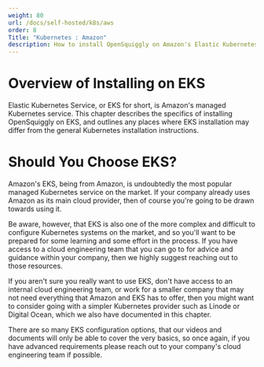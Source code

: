 ```yaml
---
weight: 80
url: /docs/self-hosted/k8s/aws
order: 8
Title: "Kubernetes : Amazon"
description: How to install OpenSquiggly on Amazon's Elastic Kubernetes Service (EKS).
---
```

# Overview of Installing on EKS

Elastic Kubernetes Service, or EKS for short, is Amazon's managed Kubernetes service.
This chapter describes the specifics of installing OpenSquiggly on EKS, and outlines
any places where EKS installation may differ from the general Kubernetes installation
instructions.

# Should You Choose EKS?

Amazon's EKS, being from Amazon, is undoubtedly the most popular managed Kubernetes 
service on the market. If your company already uses Amazon as its main cloud provider,
then of course you're going to be drawn towards using it.

Be aware, however, that EKS is also one of the more complex and difficult to
configure Kubernetes systems on the market, and so you'll want to be prepared for some
learning and some effort in the process. If you have access to a cloud engineering team
that you can go to for advice and guidance within your company, then we highly suggest
reaching out to those resources.

If you aren't sure you really want to use EKS, don't have access to an internal cloud
engineering team, or work for a smaller company that may not need everything that Amazon
and EKS has to offer, then you might want to consider going with a simpler Kubernetes
provider such as Linode or Digital Ocean, which we also have documented in this chapter.

There are so many EKS configuration options, that our videos and documents will only be
able to cover the very basics, so once again, if you have advanced requirements please
reach out to your company's cloud engineering team if possible.

